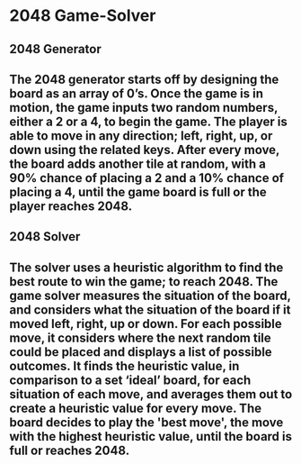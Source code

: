 # 2048 Game-Solver

<h2> 2048 Generator <h2>
The 2048 generator starts off by designing the board as an array of 0’s. Once the game is in motion, the game inputs two random numbers, either a 2 or a 4, to begin the game. The player is able to move in any direction; left, right, up, or down using the related keys. After every move, the board adds another tile at random, with a 90% chance of placing a 2 and a 10% chance of placing a 4, until the game board is full or the player reaches 2048.

<h2> 2048 Solver <h2>
The solver uses a heuristic algorithm to find the best route to win the game; to reach 2048. The game solver measures the situation of the board, and considers what the situation of the board if it moved left, right, up or down. For each possible move, it considers where the next random tile could be placed and displays a list of possible outcomes. It finds the heuristic value, in comparison to a set ‘ideal’ board, for each situation of each move, and averages them out to create a heuristic value for every move. The board decides to play the 'best move', the move with the highest heuristic value, until the board is full or reaches 2048. 
